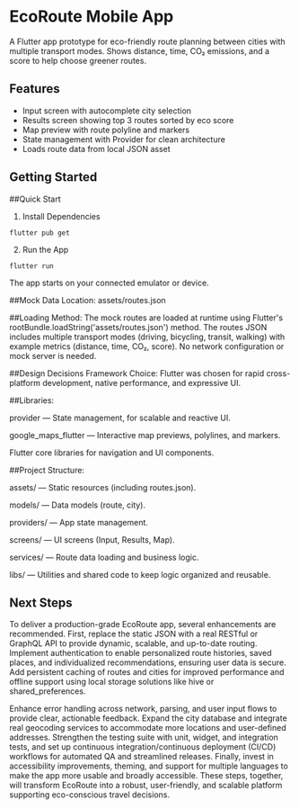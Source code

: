 # EcoRoute Mobile App

A Flutter app prototype for eco-friendly route planning between cities with multiple transport modes. Shows distance, time, CO₂ emissions, and a score to help choose greener routes.

## Features
- Input screen with autocomplete city selection
- Results screen showing top 3 routes sorted by eco score
- Map preview with route polyline and markers
- State management with Provider for clean architecture
- Loads route data from local JSON asset

## Getting Started

##Quick Start
1. Install Dependencies
```
flutter pub get
```

2. Run the App
```
flutter run
```
The app starts on your connected emulator or device.

##Mock Data
Location: assets/routes.json

##Loading Method:
The mock routes are loaded at runtime using Flutter's rootBundle.loadString('assets/routes.json') method. The routes JSON includes multiple transport modes (driving, bicycling, transit, walking) with example metrics (distance, time, CO₂, score). No network configuration or mock server is needed.

##Design Decisions
Framework Choice:
Flutter was chosen for rapid cross-platform development, native performance, and expressive UI.

##Libraries:

provider — State management, for scalable and reactive UI.

google_maps_flutter — Interactive map previews, polylines, and markers.

Flutter core libraries for navigation and UI components.

##Project Structure:

assets/ — Static resources (including routes.json).

models/ — Data models (route, city).

providers/ — App state management.

screens/ — UI screens (Input, Results, Map).

services/ — Route data loading and business logic.

libs/ — Utilities and shared code to keep logic organized and reusable.

## Next Steps

To deliver a production-grade EcoRoute app, several enhancements are recommended. First, replace the static JSON with a real RESTful or GraphQL API to provide dynamic, scalable, and up-to-date routing. Implement authentication to enable personalized route histories, saved places, and individualized recommendations, ensuring user data is secure. Add persistent caching of routes and cities for improved performance and offline support using local storage solutions like hive or shared_preferences.

Enhance error handling across network, parsing, and user input flows to provide clear, actionable feedback. Expand the city database and integrate real geocoding services to accommodate more locations and user-defined addresses. Strengthen the testing suite with unit, widget, and integration tests, and set up continuous integration/continuous deployment (CI/CD) workflows for automated QA and streamlined releases. Finally, invest in accessibility improvements, theming, and support for multiple languages to make the app more usable and broadly accessible. These steps, together, will transform EcoRoute into a robust, user-friendly, and scalable platform supporting eco-conscious travel decisions.
